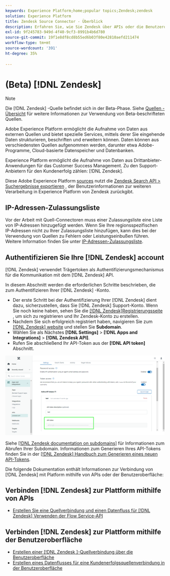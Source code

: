 ```yaml
---
keywords: Experience Platform;home;popular topics;Zendesk;zendesk
solution: Experience Platform
title: Zendesk Source Connector - Überblick
description: Erfahren Sie, wie Sie Zendesk über APIs oder die Benutzeroberfläche mit Adobe Experience Platform verbinden.
exl-id: 9f245783-949d-4f40-9cf3-8991b4b6d780
source-git-commit: 19f1e8df8cd8b55ed6b03f80e42810aefd211474
workflow-type: tm+mt
source-wordcount: '391'
ht-degree: 35%

---
```


# (Beta) [!DNL Zendesk]

>[!NOTE]
>
>Die [!DNL Zendesk] -Quelle befindet sich in der Beta-Phase. Siehe [Quellen - Übersicht](../../home.md#terms-and-conditions) für weitere Informationen zur Verwendung von Beta-beschrifteten Quellen.

Adobe Experience Platform ermöglicht die Aufnahme von Daten aus externen Quellen und bietet spezielle Services, mittels derer Sie eingehende Daten strukturieren, beschriften und erweitern können. Daten können aus verschiedensten Quellen aufgenommen werden, darunter etwa Adobe-Programme, Cloud-basierte Datenspeicher und Datenbanken.

Experience Platform ermöglicht die Aufnahme von Daten aus Drittanbieter-Anwendungen für das Customer Success Management. Zu den Support-Anbietern für den Kundenerfolg zählen: [!DNL Zendesk].

Diese Adobe Experience Platform [sources](https://experienceleague.adobe.com/docs/experience-platform/sources/home.html?lang=en) nutzt die [Zendesk Search API > Suchergebnisse exportieren](https://developer.zendesk.com/api-reference/ticketing/ticket-management/search/#export-search-results) , der Benutzerinformationen zur weiteren Verarbeitung in Experience Platform von Zendesk zurückgibt.

## IP-Adressen-Zulassungsliste

Vor der Arbeit mit Quell-Connectoren muss einer Zulassungsliste eine Liste von IP-Adressen hinzugefügt werden. Wenn Sie Ihre regionsspezifischen IP-Adressen nicht zu Ihrer Zulassungsliste hinzufügen, kann dies bei der Verwendung von Quellen zu Fehlern oder Leistungseinbußen führen. Weitere Information finden Sie unter [IP-Adressen-Zulassungsliste](../../ip-address-allow-list.md).

## Authentifizieren Sie Ihre [!DNL Zendesk] account

[!DNL Zendesk] verwendet Trägertoken als Authentifizierungsmechanismus für die Kommunikation mit dem [!DNL Zendesk] API.

In diesem Abschnitt werden die erforderlichen Schritte beschrieben, die zum Authentifizieren Ihrer [!DNL Zendesk] -Konto.

* Der erste Schritt bei der Authentifizierung Ihrer [!DNL Zendesk] dient dazu, sicherzustellen, dass Sie [!DNL Zendesk] Support-Konto. Wenn Sie noch keine haben, sehen Sie die [[!DNL Zendesk]Registrierungsseite](https://www.zendesk.com/register/) , um sich zu registrieren und Ihr Zendesk-Konto zu erstellen.
* Nachdem Sie sich erfolgreich registriert haben, navigieren Sie zum [[!DNL Zendesk] website](https://www.zendesk.com/login/) und stellen Sie **Subdomain**.
* Wählen Sie als Nächstes **[!DNL Settings]** > **[!DNL Apps and Integrations]** > **[!DNL Zendesk API]**.
* Rufen Sie abschließend Ihr API-Token aus der **[!DNL API token]** Abschnitt.

![Zendesk-API-Token](../../images/tutorials/create/zendesk/zendesk-api-tokens.png)

Siehe [[!DNL Zendesk documentation on subdomains]](https://support.zendesk.com/hc/en-us/articles/4409381383578-Where-can-I-find-my-Zendesk-subdomain-) für Informationen zum Abrufen Ihrer Subdomain. Informationen zum Generieren Ihres API-Tokens finden Sie in der [[!DNL Zendesk] Handbuch zum Generieren eines neuen API-Tokens](https://support.zendesk.com/hc/en-us/articles/4408889192858-Generating-a-new-API-token).

Die folgende Dokumentation enthält Informationen zur Verbindung von [!DNL Zendesk] mit Platform mithilfe von APIs oder der Benutzeroberfläche:

## Verbinden [!DNL Zendesk] zur Plattform mithilfe von APIs

* [Erstellen Sie eine Quellverbindung und einen Datenfluss für [!DNL Zendesk] Verwenden der Flow Service-API](../../tutorials/api/create/customer-success/zendesk.md)

## Verbinden [!DNL Zendesk] zur Plattform mithilfe der Benutzeroberfläche

* [Erstellen einer  [!DNL Zendesk ]-Quellverbindung über die Benutzeroberfläche](../../tutorials/ui/create/customer-success/zendesk.md)
* [Erstellen eines Datenflusses für eine Kundenerfolgsquellenverbindung in der Benutzeroberfläche](../../tutorials/ui/dataflow/customer-success.md)
